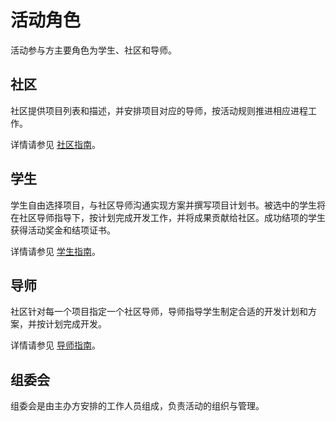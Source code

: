 # 活动角色

活动参与方主要角色为学生、社区和导师。

## 社区

社区提供项目列表和描述，并安排项目对应的导师，按活动规则推进相应进程工作。

详情请参见 [社区指南](community.md)。

## 学生

学生自由选择项目，与社区导师沟通实现方案并撰写项目计划书。被选中的学生将在社区导师指导下，按计划完成开发工作，并将成果贡献给社区。成功结项的学生获得活动奖金和结项证书。

详情请参见 [学生指南](student.md)。

## 导师

社区针对每一个项目指定一个社区导师，导师指导学生制定合适的开发计划和方案，并按计划完成开发。

详情请参见 [导师指南](mentor.md)。

## 组委会

组委会是由主办方安排的工作人员组成，负责活动的组织与管理。
